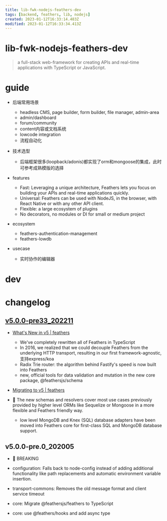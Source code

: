 ```yaml
---
title: lib-fwk-nodejs-feathers-dev
tags: [backend, feathers, lib, nodejs]
created: 2023-01-12T16:33:14.483Z
modified: 2023-01-12T16:33:34.413Z
---
```


# lib-fwk-nodejs-feathers-dev

> a full-stack web-framework for creating APIs and real-time applications with TypeScript or JavaScript.

# guide
- 后端常用场景
  - headless CMS, page builder, form builder, file manager, admin-area
  - admin/dashboard
  - forum/community
  - content内容或文档系统
  - lowcode integration
  - 流程自动化

- 技术选型
  - 后端框架很多(loopback/adonis)都实现了orm和mongoose的集成，此时可参考成熟模版的选择

- features
  - Fast: Leveraging a unique architecture, Feathers lets you focus on building your APIs and real-time applications quickly. 
  - Universal: Feathers can be used with NodeJS, in the browser, with React Native or with any other API client. 
  - Flexible: a large ecosystem of plugins 
  - No decorators, no modules or DI for small or medium project

- ecosystem
  - feathers-authentication-management
  - feathers-lowdb

- usecase
  - 实时协作的编辑器
# dev

# changelog

## [v5.0.0-pre33_202211](https://github.com/feathersjs/feathers/blob/dove/CHANGELOG.md#500-pre33-2022-11-08)

- [What's New in v5 | feathers](https://feathersjs.com/guides/whats-new.html)
  - We've completely rewritten all of Feathers in TypeScript
  - In 2016, we realized that we could decouple Feathers from the underlying HTTP transport, resulting in our first framework-agnostic, 支持express/koa
  - Radix Trie router: the algorithm behind Fastify's speed is now built into Feathers
  - new, official tools for data validation and mutation in the new core package, @feathersjs/schema

- [Migrating to v5 | feathers](https://feathersjs.com/guides/migrating.html)
- 👀 The new schemas and resolvers cover most use cases previously provided by higher level ORMs like Sequelize or Mongoose in a more flexible and Feathers friendly way.
  - low level MongoDB and Knex (SQL) database adapters have been moved into Feathers core for first-class SQL and MongoDB database support.

## v5.0.0-pre.0_202005

- 🚨 BREAKING
- configuration: Falls back to node-config instead of adding additional functionality like path replacements and automatic environment variable insertion.
- transport-commons: Removes the old message format and client service timeout

- core: Migrate @feathersjs/feathers to TypeScript
- core: use @feathers/hooks and add async type
